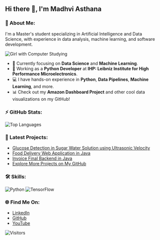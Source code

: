 ## Hi there 👋, I'm Madhvi Asthana

### 🚀 About Me:
I'm a Master's student specializing in Artificial Intelligence and Data Science, with experience in data analysis, machine learning, and software development.

![Girl with Computer Studying](https://i.giphy.com/media/v1.Y2lkPTc5MGI3NjExbGhlbDZ1d240bDd0Zzc0c21kbHA5MWM3ZnA5Ym12eHhxZjV4cjB3dyZlcD12MV9pbnRlcm5hbF9naWZfYnlfaWQmY3Q9Zw/l0Iy88cWKqBeBN92o/giphy.gif)


- 🌱 Currently focusing on **Data Science** and **Machine Learning**.
- 🔭 Working as a **Python Developer** at **IHP: Leibniz Institute for High Performance Microelectronics**.
- 💻 I have hands-on experience in **Python**, **Data Pipelines**, **Machine Learning**, and more.
- 📊 Check out my **Amazon Dashboard Project** and other cool data visualizations on my GitHub!

### ⚡ GitHub Stats:
![Top Languages](https://github-readme-stats.vercel.app/api/top-langs/?username=madhviasthana&layout=compact&theme=radical)

### 📂 Latest Projects:
- [Glucose Detection in Sugar Water Solution using Ultrasonic Velocity](https://github.com/madhviasthana/Glucose-Detection-in-Sugar-Water-Solution-using-Ultrasonic-Velocity)
- [Food Delivery Web Application in Java](https://github.com/madhviasthana/Food-delivery-web-application-java)
- [Invoice Final Backend in Java](https://github.com/madhviasthana/Invoice-Final-Backend)
- [Explore More Projects on My GitHub](https://github.com/madhviasthana?tab=repositories)

### 🛠 Skills:
![Python](https://img.shields.io/badge/Python-3776AB?style=for-the-badge&logo=python&logoColor=white)
![TensorFlow](https://img.shields.io/badge/TensorFlow-FF6F00?style=for-the-badge&logo=tensorflow&logoColor=white)

### 🌐 Find Me On:
- [LinkedIn](https://www.linkedin.com/in/madhviasthana)
- [GitHub](https://github.com/madhviasthana)
- [YouTube](https://www.youtube.com/@Geeksgod)

![Visitors](https://komarev.com/ghpvc/?username=madhviasthana&style=flat-square&color=blue)
